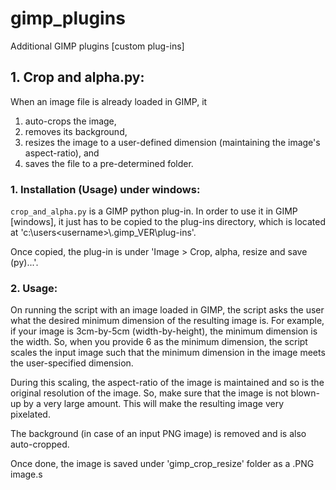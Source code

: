 # gimp_plugins 
Additional GIMP plugins [custom plug-ins]

## 1. Crop and alpha.py:
When an image file is already loaded in GIMP, it

1. auto-crops the image,
2. removes its background, 
3. resizes the image to a user-defined dimension (maintaining the image's aspect-ratio), and
4. saves the file to a pre-determined folder.

### 1. Installation (Usage) under windows:

`crop_and_alpha.py` is a GIMP python plug-in. In order to use it in GIMP [windows], it just has
to be copied to the plug-ins directory, which is located at 'c:\users\<username>\\.gimp_VER\plug-ins'.

Once copied, the plug-in is under 'Image > Crop, alpha, resize and save (py)...'.

### 2. Usage:

On running the script with an image loaded in GIMP, the script asks the user what the desired minimum
dimension of the resulting image is. For example, if your image is 3cm-by-5cm (width-by-height), the 
minimum dimension is the width. So, when you provide 6 as the minimum dimension, the script scales the
input image such that the minimum dimension in the image meets the user-specified dimension. 

During this scaling, the aspect-ratio of the image is maintained and so is the original resolution of 
the image. So, make sure that the image is not blown-up by a very large amount. This will make the 
resulting image very pixelated.

The background (in case of an input PNG image) is removed and is also auto-cropped.

Once done, the image is saved under 'gimp_crop_resize' folder as a .PNG image.s